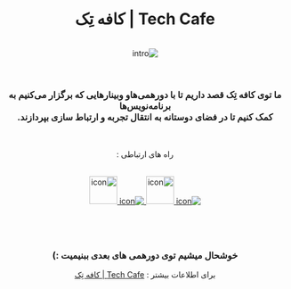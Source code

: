 <div align="center" dir="rtl">
    <h1>Tech Cafe | کافه تِک</h1>
    <br>
    <img src="https://github.com/techcafee/.github/raw/main/profile/intro.gif" alt="intro" w />
    <br>
    <br>
    <h1></h1>
    <h3>ما توی کافه تِک قصد داریم تا با دورهمی‌هاو وبینار‌هایی که برگزار می‌کنیم به برنامه‌‌نویس‌‌ها<br>
کمک کنیم تا در فضای دوستانه به انتقال تجربه و ارتباط سازی بپردازند.</h3><br>
    <p href="">راه های ارتباطی : </p><br>
    <a href="https://www.linkedin.com/company/tech-cafee"><img src="https://github.com/gauravghongde/social-icons/blob/master/SVG/Color/LinkedIN.svg" alt="icon"/>
    </a>
    <a href="https://www.instagram.com/techcafe_official/"><img src="https://github.com/gauravghongde/social-icons/blob/master/SVG/Color/Instagram.svg" alt="icon" width="50" height="50"/>
    </a>
    <a href="https://t.me/techcafee"><img src="https://github.com/gauravghongde/social-icons/blob/master/SVG/Color/Telegram.svg" alt="icon"/>
    </a>
    <a href="https://discord.gg/6v4vuMe8Az"><img src="https://cdn-icons-png.flaticon.com/512/2626/2626288.png" alt="icon" width="50" height="50"/>
    </a> <br>
    <h1></h1>
    <br>
    <h3>خوشحال میشیم توی دورهمی های بعدی ببنیمیت :)</h3>
    <p >برای اطلاعات بیشتر :
     <span><a href="https://redl.ink/techcAFE/links">Tech Cafe | کافه تِک
</a></span></p><br>
</div>
